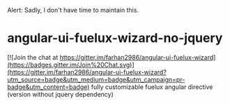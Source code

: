 Alert: Sadly, I don't have time to maintain this.

# angular-ui-fuelux-wizard-no-jquery

[![Join the chat at https://gitter.im/farhan2986/angular-ui-fuelux-wizard](https://badges.gitter.im/Join%20Chat.svg)](https://gitter.im/farhan2986/angular-ui-fuelux-wizard?utm_source=badge&utm_medium=badge&utm_campaign=pr-badge&utm_content=badge)
fully customizable fuelux angular directive (version without jquery dependency)
